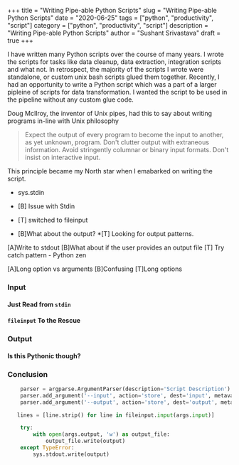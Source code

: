 +++
title = "Writing Pipe-able Python Scripts"
slug = "Writing Pipe-able Python Scripts"
date = "2020-06-25"
tags = ["python", "productivity", "script"]
category = ["python", "productivity", "script"]
description = "Writing Pipe-able Python Scripts"
author = "Sushant Srivastava"
draft = true
+++

I have written many Python scripts over the course of many years.
I wrote the scripts for tasks like data cleanup, data extraction,
integration scripts and what not. In retrospect, the majority of the 
scripts I wrote were standalone, or custom unix bash scripts glued them
together. Recently, I had an opportunity to write a Python script which 
was a part of a larger pipleine of scripts for data transformation. 
I wanted the script to be used in the pipeline without any custom glue code.


Doug McIlroy, the inventor of Unix pipes, had this to say about writing programs 
in-line with Unix philosophy

> Expect the output of every program to become the input to another, as yet unknown, program. Don't clutter output with extraneous information. Avoid stringently columnar or binary input formats. Don't insist on interactive input.

This principle became my North star when I emabarked on writing the script.

* sys.stdin
* [B] Issue with Stdin
* [T] switched to fileinput


* [B]What about the output?
*[T] Looking for output patterns.


[A]Write to stdout
[B]What about if the user provides an output file
[T] Try catch pattern - Python zen

[A]Long option vs arguments
[B]Confusing
[T]Long options
### Input ###

#### Just Read from `stdin` ####

#### `fileinput` To the Rescue ####

### Output ###

#### Is this Pythonic though? ####


### Conclusion ###




```python
    parser = argparse.ArgumentParser(description='Script Description')
    parser.add_argument('--input', action='store', dest='input', metavar='FILE', help='Input file')
    parser.add_argument('--output', action='store', dest='output', metavar='FILE', help='Output file')
```

```python
   lines = [line.strip() for line in fileinput.input(args.input)]
```

```python
    try:
        with open(args.output, 'w') as output_file:
            output_file.write(output)
    except TypeError:
        sys.stdout.write(output)
```



